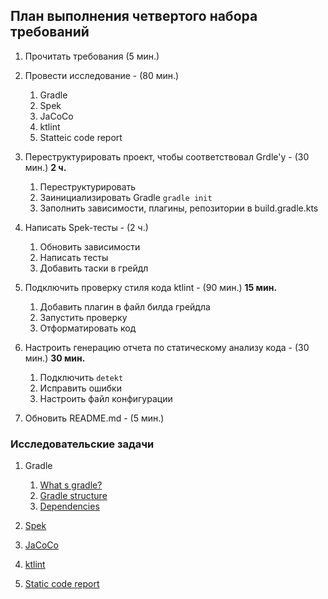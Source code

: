 ## План выполнения четвертого набора требований

1. Прочитать требования (5 мин.)

2. Провести исследование - (80 мин.) 
    1. Gradle
    2. Spek
    3. JaCoCo
    4. ktlint
    5. Statteic code report

3. Переструктурировать проект, чтобы соответствовал Grdle'у - (30 мин.) **2 ч.**
    1. Переструктурировать
    2. Заинициализировать Gradle `gradle init`
    3. Заполнить зависимости, плагины, репозитории в build.gradle.kts

4. Написать Spek-тесты - (2 ч.)
    1. Обновить зависимости
    2. Написать тесты
    3. Добавить таски в грейдл

5. Подключить проверку стиля кода ktlint - (90 мин.) **15 мин.**
    1. Добавить плагин в файл билда грейдла
    2. Запустить проверку
    3. Отформатировать код

6. Настроить генерацию отчета по статическому анализу кода - (30 мин.) **30 мин.**
    1. Подключить `detekt`
    2. Исправить ошибки
    3. Настроить файл конфигурации

7. Обновить README.md - (5 мин.)

### Исследовательские задачи

1. Gradle
    1. [What s gradle?](https://docs.gradle.org/current/userguide/what_is_gradle.html)
    2. [Gradle structure](https://docs.gradle.org/current/userguide/organizing_gradle_projects.html)
    3. [Dependencies](https://docs.gradle.org/current/userguide/viewing_debugging_dependencies.html)

2. [Spek](https://www.spekframework.org/)

3. [JaCoCo](https://www.jacoco.org/jacoco/trunk/doc/)

4. [ktlint](https://github.com/pinterest/ktlint)

5. [Static code report](https://arturbosch.github.io/detekt/)